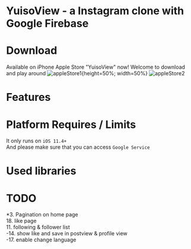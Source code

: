 # YuisoView - a Instagram clone with Google Firebase

# Download
Available on iPhone Apple Store "YuisoView" now! Welcome to download and play around
![appleStore1](https://github.com/RenruiLiu/YuisoView/blob/master/InsViewer/Assets.xcassets/assets/appleStore1.png){height=50%; width=50%}
![appleStore2](https://github.com/RenruiLiu/YuisoView/blob/master/InsViewer/Assets.xcassets/assets/appleStore2.png)

# Features

# Platform Requires / Limits
It only runs on `iOS 11.4+`  
And please make sure that you can access `Google Service`

# Used libraries

# TODO
*3. Pagination on home page  
18. like page  
11. following & follower list  
-14. show like and save in postview & profile view  
-17. enable change language
